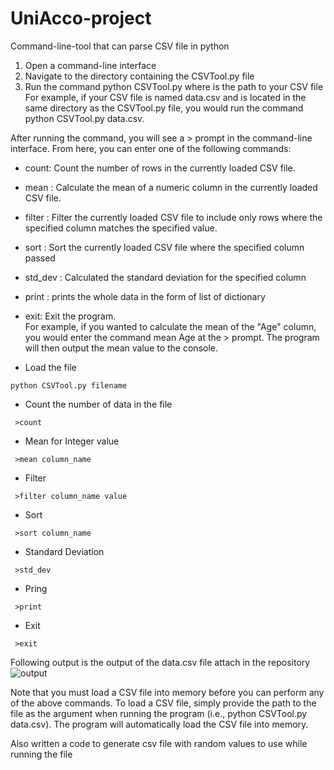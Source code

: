 # UniAcco-project
Command-line-tool that can parse CSV file in python

1. Open a command-line interface
2. Navigate to the directory containing the CSVTool.py file
3. Run the command python CSVTool.py <file> where <file> is the path to your CSV file
For example, if your CSV file is named data.csv and is located in the same directory as the CSVTool.py file, you would run the command python CSVTool.py data.csv.

After running the command, you will see a > prompt in the command-line interface. From here, you can enter one of the following commands:

- count: Count the number of rows in the currently loaded CSV file.<br>
- mean <column>: Calculate the mean of a numeric column in the currently loaded CSV file.<br>
- filter <column> <value>: Filter the currently loaded CSV file to include only rows where the specified column matches the specified value. <br>
- sort <column>: Sort the currently loaded CSV file where the specified column passed
- std_dev <column> : Calculated the standard deviation for the specified column
- print : prints the whole data in the form of list of dictionary
- exit: Exit the program.<br>
For example, if you wanted to calculate the mean of the "Age" column, you would enter the command mean Age at the > prompt. The program will then output the mean value to the console.

- Load the file
<pre><code>python CSVTool.py filename
</code></pre>

- Count the number of data in the file
<pre><code> >count
</code></pre>

- Mean for Integer value
<pre><code> >mean column_name
</code></pre>

- Filter 
<pre><code> >filter column_name value
</code></pre>

- Sort
<pre><code> >sort column_name
</code></pre>

- Standard Deviation
<pre><code> >std_dev
</code></pre>

- Pring
<pre><code> >print
</code></pre>
  
- Exit
<pre><code> >exit
</code></pre>

Following output is the output of the data.csv file attach in the repository
![output](https://user-images.githubusercontent.com/76871563/227264008-d5333e0b-771d-4a77-89cc-c16406b04f32.png)


Note that you must load a CSV file into memory before you can perform any of the above commands. To load a CSV file, simply provide the path to the file as the argument when running the program (i.e., python CSVTool.py data.csv). The program will automatically load the CSV file into memory.

Also written a code to generate csv file with random values to use while running the file
